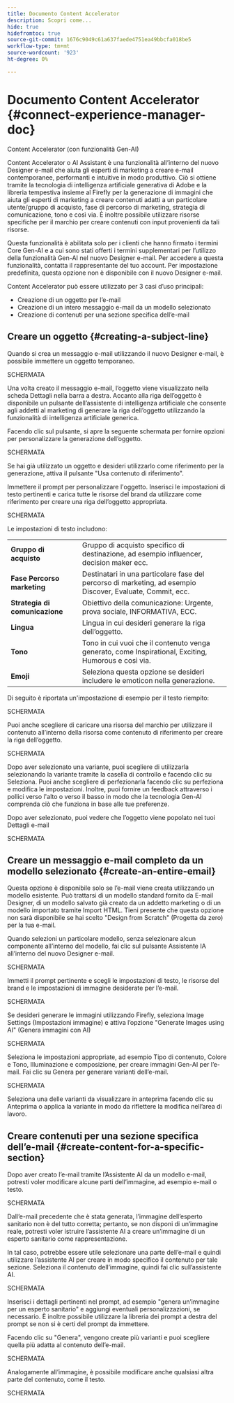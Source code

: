 ```yaml
---
title: Documento Content Accelerator
description: Scopri come...
hide: true
hidefromtoc: true
source-git-commit: 1676c9049c61a637faede4751ea49bbcfa018be5
workflow-type: tm+mt
source-wordcount: '923'
ht-degree: 0%

---
```


# Documento Content Accelerator {#connect-experience-manager-doc}

Content Accelerator (con funzionalità Gen-AI)

Content Accelerator o AI Assistant è una funzionalità all’interno del nuovo Designer e-mail che aiuta gli esperti di marketing a creare e-mail contemporanee, performanti e intuitive in modo produttivo. Ciò si ottiene tramite la tecnologia di intelligenza artificiale generativa di Adobe e la libreria tempestiva insieme al Firefly per la generazione di immagini che aiuta gli esperti di marketing a creare contenuti adatti a un particolare utente/gruppo di acquisto, fase di percorso di marketing, strategia di comunicazione, tono e così via. È inoltre possibile utilizzare risorse specifiche per il marchio per creare contenuti con input provenienti da tali risorse.

Questa funzionalità è abilitata solo per i clienti che hanno firmato i termini Core Gen-AI e a cui sono stati offerti i termini supplementari per l’utilizzo della funzionalità Gen-AI nel nuovo Designer e-mail. Per accedere a questa funzionalità, contatta il rappresentante del tuo account. Per impostazione predefinita, questa opzione non è disponibile con il nuovo Designer e-mail.

Content Accelerator può essere utilizzato per 3 casi d’uso principali:

* Creazione di un oggetto per l’e-mail
* Creazione di un intero messaggio e-mail da un modello selezionato
* Creazione di contenuti per una sezione specifica dell’e-mail

## Creare un oggetto {#creating-a-subject-line}

Quando si crea un messaggio e-mail utilizzando il nuovo Designer e-mail, è possibile immettere un oggetto temporaneo.

SCHERMATA

Una volta creato il messaggio e-mail, l’oggetto viene visualizzato nella scheda Dettagli nella barra a destra. Accanto alla riga dell’oggetto è disponibile un pulsante dell’assistente di intelligenza artificiale che consente agli addetti al marketing di generare la riga dell’oggetto utilizzando la funzionalità di intelligenza artificiale generica.

Facendo clic sul pulsante, si apre la seguente schermata per fornire opzioni per personalizzare la generazione dell’oggetto.

SCHERMATA

Se hai già utilizzato un oggetto e desideri utilizzarlo come riferimento per la generazione, attiva il pulsante &quot;Usa contenuto di riferimento&quot;.

Immettere il prompt per personalizzare l&#39;oggetto. Inserisci le impostazioni di testo pertinenti e carica tutte le risorse del brand da utilizzare come riferimento per creare una riga dell’oggetto appropriata.

SCHERMATA

Le impostazioni di testo includono:

<table><tbody>
  <tr>
    <td><b>Gruppo di acquisto</b></td>
    <td>Gruppo di acquisto specifico di destinazione, ad esempio influencer, decision maker ecc.</td>
  </tr>
  <tr>
    <td><b>Fase Percorso marketing</b></td>
    <td>Destinatari in una particolare fase del percorso di marketing, ad esempio Discover, Evaluate, Commit, ecc.</td>
  </tr>
  <tr>
    <td><b>Strategia di comunicazione</b></td>
    <td>Obiettivo della comunicazione: Urgente, prova sociale, INFORMATIVA, ECC.</td>
  </tr>
  <tr>
    <td><b>Lingua</b></td>
    <td>Lingua in cui desideri generare la riga dell’oggetto.</td>
  </tr>
  <tr>
    <td><b>Tono</b></td>
    <td>Tono in cui vuoi che il contenuto venga generato, come Inspirational, Exciting, Humorous e così via.</td>
  </tr>
  <tr>
    <td><b>Emoji</b></td>
    <td>Seleziona questa opzione se desideri includere le emoticon nella generazione.</td>
  </tr>
</tbody>
</table>

Di seguito è riportata un&#39;impostazione di esempio per il testo riempito:

SCHERMATA

Puoi anche scegliere di caricare una risorsa del marchio per utilizzare il contenuto all’interno della risorsa come contenuto di riferimento per creare la riga dell’oggetto.

SCHERMATA

Dopo aver selezionato una variante, puoi scegliere di utilizzarla selezionando la variante tramite la casella di controllo e facendo clic su Seleziona. Puoi anche scegliere di perfezionarla facendo clic su perfeziona e modifica le impostazioni. Inoltre, puoi fornire un feedback attraverso i pollici verso l&#39;alto o verso il basso in modo che la tecnologia Gen-AI comprenda ciò che funziona in base alle tue preferenze.

Dopo aver selezionato, puoi vedere che l’oggetto viene popolato nei tuoi Dettagli e-mail

SCHERMATA

## Creare un messaggio e-mail completo da un modello selezionato {#create-an-entire-email}

Questa opzione è disponibile solo se l’e-mail viene creata utilizzando un modello esistente. Può trattarsi di un modello standard fornito da E-mail Designer, di un modello salvato già creato da un addetto marketing o di un modello importato tramite Import HTML. Tieni presente che questa opzione non sarà disponibile se hai scelto &quot;Design from Scratch&quot; (Progetta da zero) per la tua e-mail.

Quando selezioni un particolare modello, senza selezionare alcun componente all’interno del modello, fai clic sul pulsante Assistente IA all’interno del nuovo Designer e-mail.

SCHERMATA

Immetti il prompt pertinente e scegli le impostazioni di testo, le risorse del brand e le impostazioni di immagine desiderate per l’e-mail.

SCHERMATA

Se desideri generare le immagini utilizzando Firefly, seleziona Image Settings (Impostazioni immagine) e attiva l’opzione &quot;Generate Images using AI&quot; (Genera immagini con AI)

SCHERMATA

Seleziona le impostazioni appropriate, ad esempio Tipo di contenuto, Colore e Tono, Illuminazione e composizione, per creare immagini Gen-AI per l’e-mail. Fai clic su Genera per generare varianti dell’e-mail.

SCHERMATA

Seleziona una delle varianti da visualizzare in anteprima facendo clic su Anteprima o applica la variante in modo da riflettere la modifica nell’area di lavoro.


## Creare contenuti per una sezione specifica dell’e-mail {#create-content-for-a-specific-section}

Dopo aver creato l’e-mail tramite l’Assistente AI da un modello e-mail, potresti voler modificare alcune parti dell’immagine, ad esempio e-mail o testo.

SCHERMATA

Dall’e-mail precedente che è stata generata, l’immagine dell’esperto sanitario non è del tutto corretta; pertanto, se non disponi di un’immagine reale, potresti voler istruire l’assistente AI a creare un’immagine di un esperto sanitario come rappresentazione.

In tal caso, potrebbe essere utile selezionare una parte dell’e-mail e quindi utilizzare l’assistente AI per creare in modo specifico il contenuto per tale sezione. Seleziona il contenuto dell’immagine, quindi fai clic sull’assistente AI.

SCHERMATA

Inserisci i dettagli pertinenti nel prompt, ad esempio &quot;genera un’immagine per un esperto sanitario&quot; e aggiungi eventuali personalizzazioni, se necessario. È inoltre possibile utilizzare la libreria dei prompt a destra del prompt se non si è certi del prompt da immettere.

Facendo clic su &quot;Genera&quot;, vengono create più varianti e puoi scegliere quella più adatta al contenuto dell’e-mail.

SCHERMATA

Analogamente all’immagine, è possibile modificare anche qualsiasi altra parte del contenuto, come il testo.

SCHERMATA
